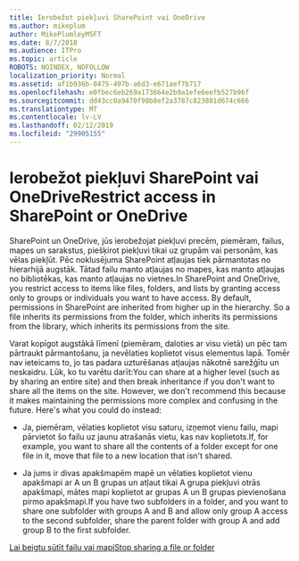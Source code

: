 ```yaml
---
title: Ierobežot piekļuvi SharePoint vai OneDrive
ms.author: mikeplum
author: MikePlumleyMSFT
ms.date: 8/7/2018
ms.audience: ITPro
ms.topic: article
ROBOTS: NOINDEX, NOFOLLOW
localization_priority: Normal
ms.assetid: af1b936b-0475-497b-a6d3-e671aef7b717
ms.openlocfilehash: e0fbec6eb269a173664e2b9a1efe6eefb527b96f
ms.sourcegitcommit: dd43cc0a9470f98b8ef2a3787c823801d674c666
ms.translationtype: MT
ms.contentlocale: lv-LV
ms.lasthandoff: 02/12/2019
ms.locfileid: "29905155"
---
```

# <a name="restrict-access-in-sharepoint-or-onedrive"></a><span data-ttu-id="87dc1-102">Ierobežot piekļuvi SharePoint vai OneDrive</span><span class="sxs-lookup"><span data-stu-id="87dc1-102">Restrict access in SharePoint or OneDrive</span></span>

<span data-ttu-id="87dc1-p101">SharePoint un OneDrive, jūs ierobežojat piekļuvi precēm, piemēram, failus, mapes un sarakstus, piešķirot piekļuvi tikai uz grupām vai personām, kas vēlas piekļūt. Pēc noklusējuma SharePoint atļaujas tiek pārmantotas no hierarhijā augstāk. Tātad failu manto atļaujas no mapes, kas manto atļaujas no bibliotēkas, kas manto atļaujas no vietnes.</span><span class="sxs-lookup"><span data-stu-id="87dc1-p101">In SharePoint and OneDrive, you restrict access to items like files, folders, and lists by granting access only to groups or individuals you want to have access. By default, permissions in SharePoint are inherited from higher up in the hierarchy. So a file inherits its permissions from the folder, which inherits its permissions from the library, which inherits its permissions from the site.</span></span>
  
<span data-ttu-id="87dc1-p102">Varat kopīgot augstākā līmenī (piemēram, daloties ar visu vietā) un pēc tam pārtraukt pārmantošanu, ja nevēlaties koplietot visus elementus lapā. Tomēr nav ieteicams to, jo tas padara uzturēšanas atļaujas nākotnē sarežģītu un neskaidru. Lūk, ko tu varētu darīt:</span><span class="sxs-lookup"><span data-stu-id="87dc1-p102">You can share at a higher level (such as by sharing an entire site) and then break inheritance if you don't want to share all the items on the site. However, we don't recommend this because it makes maintaining the permissions more complex and confusing in the future. Here's what you could do instead:</span></span>
  
- <span data-ttu-id="87dc1-109">Ja, piemēram, vēlaties koplietot visu saturu, izņemot vienu failu, mapi pārvietot šo failu uz jaunu atrašanās vietu, kas nav koplietots.</span><span class="sxs-lookup"><span data-stu-id="87dc1-109">If, for example, you want to share all the contents of a folder except for one file in it, move that file to a new location that isn't shared.</span></span>
    
- <span data-ttu-id="87dc1-110">Ja jums ir divas apakšmapēm mapē un vēlaties koplietot vienu apakšmapi ar A un B grupas un atļaut tikai A grupa piekļuvi otrās apakšmapi, mātes mapi koplietot ar grupas A un B grupas pievienošana pirmo apakšmapi.</span><span class="sxs-lookup"><span data-stu-id="87dc1-110">If you have two subfolders in a folder, and you want to share one subfolder with groups A and B and allow only group A access to the second subfolder, share the parent folder with group A and add group B to the first subfolder.</span></span>
    
[<span data-ttu-id="87dc1-111">Lai beigtu sūtīt failu vai mapi</span><span class="sxs-lookup"><span data-stu-id="87dc1-111">Stop sharing a file or folder </span></span>](https://go.microsoft.com/fwlink/?linkid=2008861)
  

